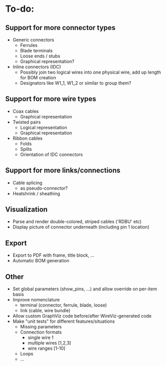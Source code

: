 # To-do:

## Support for more connector types

* Generic connectors
  * Ferrules
  * Blade terminals
  * Loose ends / stubs
  * Graphical representation?
* Inline connectors (IDC)
  * Possibly join two logical wires into one physical wire, add up length for BOM creation
  * Designators like W1_1, W1_2 or similar to group them?

## Support for more wire types

* Coax cables
  * Graphical representation
* Twisted pairs
  * Logical representation
  * Graphical representation
* Ribbon cables
  * Folds
  * Splits
  * Orientation of IDC connectors

## Support for more links/connections

* Cable splicing
  * as pseudo-connector?
* Heatshrink / sheathing

## Visualization

* Parse and render double-colored, striped cables ('RDBU' etc)
* Display picture of connector underneath (including pin 1 location)

## Export

* Export to PDF with frame, title block, ...
* Automatic BOM generation

## Other

* Set global parameters (show_pins, ...) and allow override on per-item basis
* Improve nomenclature
  * terminal (connector, ferrule, blade, loose)
  * link (cable, wire bundle)
* Allow custom GraphViz code before/after WireViz-generated code
* Make "unit tests" for different features/situations
  * Missing parameters
  * Connection formats
    * single wire       1
    * multiple wires    [1,2,3]
    * wire ranges       [1-10]
  * Loops
  * ...
